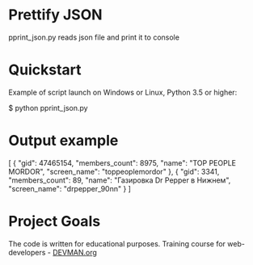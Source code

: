 # Prettify JSON

pprint_json.py reads json file and print it to console

# Quickstart

Example of script launch on Windows or Linux, Python 3.5 or higher:

$ python pprint_json.py <path to json file>

# Output example

[
   {
      "gid": 47465154,
      "members_count": 8975,
      "name": "TOP PEOPLE MORDOR",
      "screen_name": "toppeoplemordor"
   },
   {
      "gid": 3341,
      "members_count": 89,
      "name": "Газировка Dr Pepper в Нижнем",
      "screen_name": "drpepper_90nn"
   }
]

# Project Goals

The code is written for educational purposes. Training course for web-developers - [DEVMAN.org](https://devman.org)
